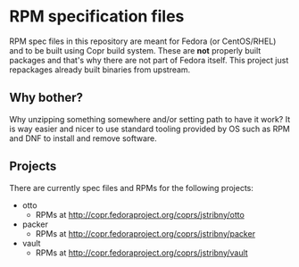 # RPM specification files 

RPM spec files in this repository are meant for Fedora (or CentOS/RHEL) and to be built using Copr build system. These are **not** properly built packages and that's why there are not part of Fedora itself. This project just repackages already built binaries from upstream.

## Why bother?

Why unzipping something somewhere and/or setting path to have it work? It is way easier and nicer to use standard tooling provided by OS such as RPM and DNF to install and remove software.

## Projects

There are currently spec files and RPMs for the following projects:

* otto
  * RPMs at http://copr.fedoraproject.org/coprs/jstribny/otto
* packer
  * RPMs at http://copr.fedoraproject.org/coprs/jstribny/packer
* vault
  * RPMs at http://copr.fedoraproject.org/coprs/jstribny/vault

